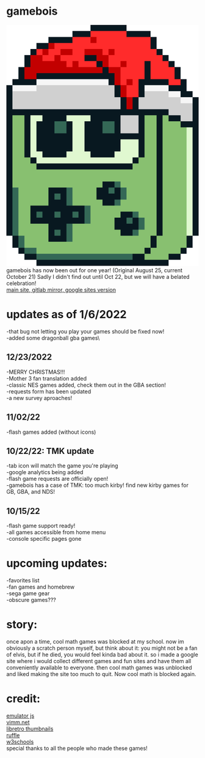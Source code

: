 # gamebois
![Site Logo](/imageAssets/gameboislogo512.gif)
gamebois has now been out for one year! (Original August 25, current October 21) Sadly I didn't find out until Oct 22, but we will have a belated celebration!\
[main site, ](https://teddblue.github.io/gamebois/)
[gitlab mirror, ](https://teddblue.gitlab.io/gamebois/)
[google sites version](https://sites.google.com/view/game-bois/home)

# updates as of 1/6/2022
-that bug not letting you play your games should be fixed now!\
-added some dragonball gba games\

## 12/23/2022
-MERRY CHRISTMAS!!!\
-Mother 3 fan translation added\
-classic NES games added, check them out in the GBA section!\
-requests form has been updated\
-a new survey aproaches!
## 11/02/22
-flash games added (without icons)
## 10/22/22: TMK update
-tab icon will match the game you're playing\
-google analytics being added\
-flash game requests are officially open!\
-gamebois has a case of TMK: too much kirby! find new kirby games for GB, GBA, and NDS!
## 10/15/22
-flash game support ready!\
-all games accessible from home menu\
-console specific pages gone

# upcoming updates:
-favorites list\
-fan games and homebrew\
-sega game gear\
-obscure games???

# story:
once apon a time, cool math games was blocked at my school. now im obviously a scratch person myself, but think about it: you might not be a fan of elvis, but if he died, you would feel kinda bad about it. so i made a google site where i would collect different games and fun sites and have them all conveniently available to everyone. then cool math games was unblocked and liked making the site too much to quit. Now cool math is blocked again.

# credit:
[emulator js](https://github.com/EmulatorJS/EmulatorJS) \
[vimm.net](https://vimm.net) \
[libretro thumbnails](https://thumbnails.libretro.com/) \
[ruffle](https://ruffle.rs/#) \
[w3schools](https://www.w3schools.com/) \
special thanks to all the people who made these games!
